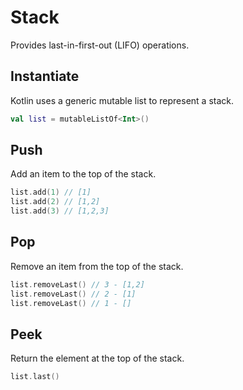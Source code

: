 # Stack

Provides last-in-first-out (LIFO) operations.

## Instantiate

Kotlin uses a generic mutable list to represent a stack.

```kotlin
val list = mutableListOf<Int>()
```

## Push

Add an item to the top of the stack.

```kotlin
list.add(1) // [1]
list.add(2) // [1,2]
list.add(3) // [1,2,3]
```

## Pop

Remove an item from the top of the stack.

```kotlin
list.removeLast() // 3 - [1,2]
list.removeLast() // 2 - [1]
list.removeLast() // 1 - []
```

## Peek

Return the element at the top of the stack.

```kotlin
list.last()
```
